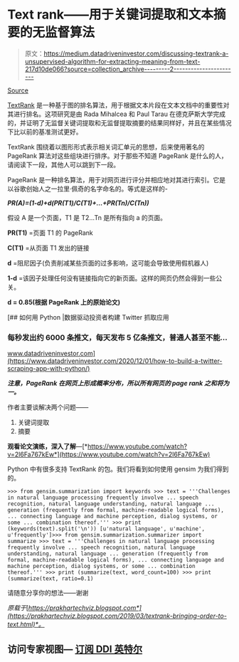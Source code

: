 # Text rank——用于关键词提取和文本摘要的无监督算法

> 原文：<https://medium.datadriveninvestor.com/discussing-textrank-a-unsupervised-algorithm-for-extracting-meaning-from-text-217d10de066?source=collection_archive---------2----------------------->

[Source](https://www.youtube.com/watch?v=2l6Fa767kEw)

[TextRank](https://web.eecs.umich.edu/~mihalcea/papers/mihalcea.emnlp04.pdf) 是一种基于图的排名算法，用于根据文本片段在文本文档中的重要性对其进行排名。这项研究是由 Rada Mihalcea 和 Paul Tarau 在德克萨斯大学完成的，并证明了无监督关键词提取和无监督提取摘要的结果同样好，并且在某些情况下比以前的基准测试更好。

TextRank 围绕着以图形形式表示相关词汇单元的思想，后来使用著名的 PageRank 算法对这些组块进行排序。对于那些不知道 PageRank 是什么的人，请阅读下一段，其他人可以跳到下一段。

PageRank 是一种排名算法，用于对网页进行评分并相应地对其进行索引。它是以谷歌创始人之一拉里·佩奇的名字命名的。等式是这样的-

***PR(A)=(1-d)+d(PR(T1)/C(T1)+…+PR(Tn)/C(Tn))***

假设 A 是一个页面，T1 是 T2…Tn 是所有指向 a 的页面。

**PR(T1)** =页面 T1 的 PageRank

**C(T1)** =从页面 T1 发出的链接

**d** =阻尼因子(负责削减某些页面的过多影响，这可能会导致使用假机器人)

**1-d** =该因子处理任何没有链接指向它的新页面。这样的网页仍然会得到一些公关。

**d = 0.85(根据 PageRank 上的原始论文)**

[](https://www.datadriveninvestor.com/2020/12/01/how-to-build-a-twitter-scraping-app-with-python/) [## 如何用 Python |数据驱动投资者构建 Twitter 抓取应用

### 每秒发出约 6000 条推文，每天发布 5 亿条推文，普通人甚至不能…

www.datadriveninvestor.com](https://www.datadriveninvestor.com/2020/12/01/how-to-build-a-twitter-scraping-app-with-python/) 

***注意，PageRank 在网页上形成概率分布，所以所有网页的 page rank 之和将为一。***

作者主要谈解决两个问题——

1.  关键词提取
2.  摘要

**观看论文演练，深入了解**—[*https://www.youtube.com/watch?v=2l6Fa767kEw*](https://www.youtube.com/watch?v=2l6Fa767kEw)

Python 中有很多支持 TextRank 的包。我们将看到如何使用 gensim 为我们得到的。

```
>>> from gensim.summarization import keywords >>> text = '''Challenges in natural language processing frequently involve ... speech recognition, natural language understanding, natural language ... generation (frequently from formal, machine-readable logical forms), ... connecting language and machine perception, dialog systems, or some ... combination thereof.''' >>> print (keywords(text).split('\n')) [u'natural language', u'machine', u'frequently']>>> from gensim.summarization.summarizer import summarize >>> text = '''Challenges in natural language processing frequently involve ... speech recognition, natural language understanding, natural language ... generation (frequently from formal, machine-readable logical forms), ... connecting language and machine perception, dialog systems, or some ... combination thereof.''' >>> print (summarize(text, word_count=100) >>> print (summarize(text, ratio=0.1)
```

请随意分享你的想法——谢谢

*原载于*[*https://prakhartechviz.blogspot.com*](https://prakhartechviz.blogspot.com/2019/03/textrank-bringing-order-to-text.html)*。*

## 访问专家视图— [订阅 DDI 英特尔](https://datadriveninvestor.com/ddi-intel)